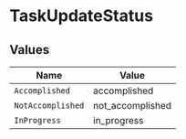 # TaskUpdateStatus


## Values

| Name              | Value             |
| ----------------- | ----------------- |
| `Accomplished`    | accomplished      |
| `NotAccomplished` | not_accomplished  |
| `InProgress`      | in_progress       |